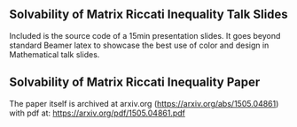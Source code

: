 ## Solvability of Matrix Riccati Inequality Talk Slides

Included is the source code of a 15min presentation slides. 
It goes beyond standard Beamer latex to showcase the best use of color and design in Mathematical talk slides.

## Solvability of Matrix Riccati Inequality Paper
The paper itself is archived at arxiv.org (https://arxiv.org/abs/1505.04861) with pdf at:
https://arxiv.org/pdf/1505.04861.pdf 
